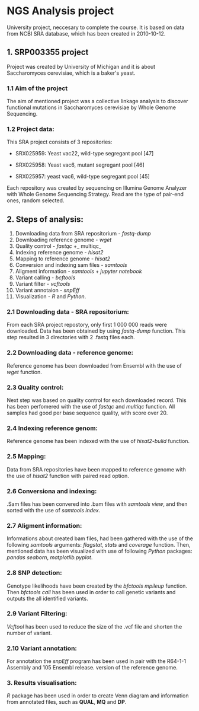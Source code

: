# NGS Analysis project


University project, neccesary to complete the course.
It is based on data from NCBI SRA database, which has been created in 2010-10-12.


## 1. SRP003355 project

Project was created by University of Michigan and it is about Saccharomyces cerevisiae, which is a baker's yeast.

### 1.1 Aim of the project

The aim of mentioned project was a collective linkage analysis to discover functional mutations in Saccharomyces cerevisiae by Whole Genome Sequencing.

### 1.2 Project data:

This SRA project consists of 3 repositories:

- SRX025959: Yeast vac22, wild-type segregant pool [47]

- SRX025958: Yeast vac6, mutant segregant pool [46]

- SRX025957: yeast vac6, wild-type segregant pool [45]

Each repository was created by sequencing on Illumina Genome Analyzer with Whole Genome Sequencing Strategy.
Read are the type of pair-end ones, random selected. 

## 2. Steps of analysis:

1. Downloading data from SRA repositorium - _fastq-dump_
2. Downloading reference genome - _wget_
3. Quality control - _fastqc_ +_ multiqc_
4. Indexing reference genome - _hisat2_
5. Mapping to reference genome - _hisat2_
6. Conversion and indexing sam files - _samtools_
7. Aligment information - _samtools_ + _jupyter notebook_
8. Variant calling - _bcftools_
9. Variant filter - _vcftools_
10. Variant annotaion - _snpEff_
11. Visualization - _R_ and _Python_.

### 2.1 Downloading data - SRA repositorium:

From each SRA project repostory, only first 1 000 000 reads were downloaded.
Data has been obtained by using _fastq-dump_ function.
This step resulted in 3 directories with 2 .fastq files each.

### 2.2 Downloading data - reference genome:

Reference genome has been downloaded from Ensembl with the use of _wget_ function.

### 2.3 Quality control:

Next step was based on quality control for each downloaded record.
This has been perfomered with the use of _fastqc_ and _multiqc_ function.
All samples had good per base sequence quality, with score over 20. 

### 2.4 Indexing reference genom:

Reference genome has been indexed with the use of _hisat2-bulid_ function.

### 2.5 Mapping:

Data from SRA repositories have been mapped to reference genome with the use of _hisat2_ function with paired read option.

### 2.6 Conversiona and indexing:

.Sam files has been convered into .bam files with _samtools view_, and then sorted with the use of _samtools index_.

### 2.7 Aligment information:

Informations about created bam files, had been gathered with the use of the following _samtools_ arguments: _flagstat_, _stats_ and _coverage_ function.
Then, mentioned data has been visualized with use of following _Python_ packages: _pandas_ _seaborn_, _matplotlib.pyplot_.

### 2.8 SNP detection:

Genotype likelihoods have been created by the _bfctools mpileup_ function. 
Then _bfctools call_ has been used in order to call genetic variants and outputs the all identified variants.

### 2.9 Variant Filtering:

_Vcftool_ has been used to reduce the size of the .vcf file and shorten the number of variant.

### 2.10 Variant annotation:

For annotation the _snpEff_ program has been used in pair with the R64-1-1 Assembly and 105 Ensembl release. version of the reference genome.

### 3. Results visualisation:

_R_ package has been used in order to create Venn diagram and information from annotated files, such as **QUAL**, **MQ** and **DP**.

